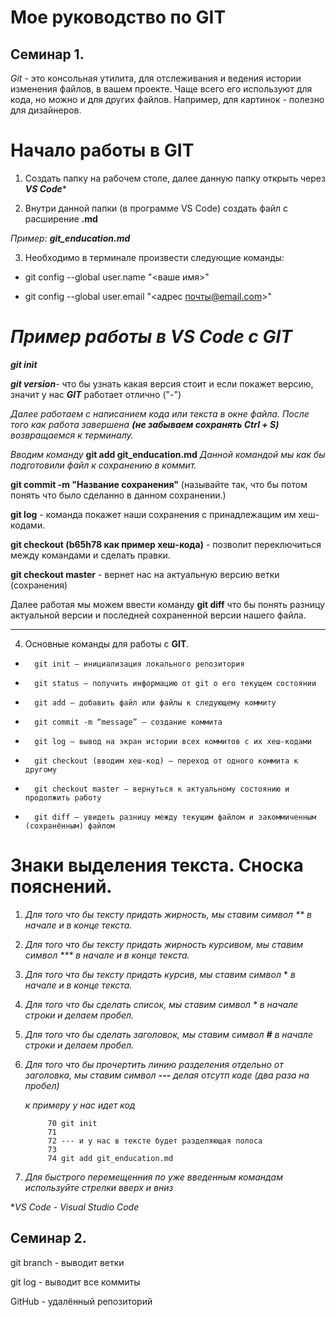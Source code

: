 # Мое руководство по **GIT**
## Семинар 1.

*Git* - это консольная утилита, для отслеживания и ведения истории изменения файлов, в вашем проекте. Чаще всего его используют для кода, но можно и для других файлов. Например, для картинок - полезно для дизайнеров.

# Начало работы в GIT

1. Создать папку на рабочем столе, далее данную папку открыть через ***VS Code****

2. Внутри данной папки (в программе VS Code) создать файл с расширение **.md**

  *Пример:* 
  ***git_enducation.md***

3. Необходимо в терминале произвести следующие команды: 

* git config --global user.name "<ваше имя>"

* git config --global user.email "<адрес почты@email.com>"



# *Пример работы в VS Code с GIT*

***git init***

***git version***- что бы узнать какая версия стоит и если покажет версию, значит у нас ***GIT*** работает отлично ("-") 

*Далее работаем с написанием кода или текста в окне файла. После того как работа завершена **(не забываем сохранять Ctrl + S)** возвращаемся к терминалу.* 


*Вводим команду* **git add git_enducation.md** *Данной командой мы как бы подготовили файл к сохранению в коммит.*

**git commit -m "Название сохранения"** (называйте так, что бы потом понять что было сделанно в данном сохранении.)

**git log** - команда покажет наши сохранения с принадлежащим им хеш-кодами. 

**git checkout (b65h78 как пример хеш-кода)** - позволит переключиться между командами и сделать правки. 

**git checkout master** - вернет нас на актуальную версию ветки (сохранения)

Далее работая мы можем ввести команду **git diff** что бы понять разницу актуальной версии и последней сохраненной версии нашего файла. 

---
4. Основные команды для работы с **GIT**.

*       git init – инициализация локального репозитория
*       git status – получить информацию от git о его текущем состоянии
*       git add – добавить файл или файлы к следующему коммиту
*       git commit -m “message” – создание коммита
*       git log – вывод на экран истории всех коммитов с их хеш-кодами
*       git checkout (вводим хеш-код) – переход от одного коммита к другому
*       git checkout master – вернуться к актуальному состоянию и продолжить работу
*       git diff – увидеть разницу между текущим файлом и закоммиченным (сохранённым) файлом 

# Знаки выделения текста. Сноска пояснений.

1. **Для того что бы тексту придать жирность, мы ставим символ* ** *в начале и в конце текста.**

2. **Для того что бы тексту придать жирность курсивом, мы ставим символ* *** *в начале и в конце текста.**

3. *Для того что бы тексту придать курсив, мы ставим символ* * *в начале и в конце текста.*

4. *Для того что бы сделать список, мы ставим символ * в начале строки и делаем пробел.*

5. *Для того что бы сделать заголовок, мы ставим символ **#**  в начале строки и делаем пробел.*

6. *Для того что бы прочертить линию разделения отдельно от заголовка, мы ставим символ **---**  делая отсутп коде (два раза на пробел)*
  
   *к примеру у нас идет код*
            
            70 git init
            71 
            72 --- и у нас в тексте будет разделяющая полоса
            73
            74 git add git_enducation.md

7. *Для быстрого перемещенния по уже введенным командам используйте стрелки вверх и вниз*


**VS Code - Visual Studio Code* 

## Семинар 2.

git branch - выводит ветки 

git log - выводит все коммиты

GitHub - удалённый репозиторий